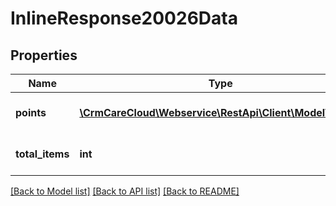 # InlineResponse20026Data

## Properties
Name | Type | Description | Notes
------------ | ------------- | ------------- | -------------
**points** | [**\CrmCareCloud\Webservice\RestApi\Client\Model\Point[]**](Point.md) | List of the point records | [optional] 
**total_items** | **int** | Count of all found point records | [optional] 

[[Back to Model list]](../../README.md#documentation-for-models) [[Back to API list]](../../README.md#documentation-for-api-endpoints) [[Back to README]](../../README.md)

